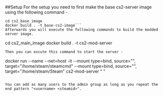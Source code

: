 ##Setup
For the  setup you need to first make the base cs2-server image using the following command -
```
cd cs2_base_image
docker build . -t base-cs2-image```
Afterwards you will execute the following commands to build the modded server image.
```
cd cs2_main_image
docker build . -t cs2-mod-server
```
Then you can excute this command to start the server - 
```
docker run --name <server-name> --net=host -it --mount type=bind, source="<path to steamcmd>", target="/home/steam/steamcmd"
--mount type=bind, source="<path to Steam direcotry with CS2 in it>", target="/home/steam/Steam"
cs2-mod-server "<username> <steamid>" 
```

You can add as many users to the admin group as long as you repeat the end pattern "<username> <steamid>". 

